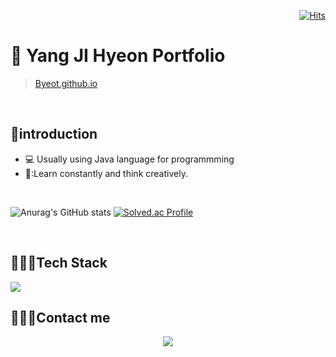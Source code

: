 <div align=right>
  
[![Hits](https://hits.seeyoufarm.com/api/count/incr/badge.svg?url=https%3A%2F%2Fgithub.com%2Fbyeot95&count_bg=%2379C83D&title_bg=%23555555&icon=&icon_color=%23E7E7E7&title=hits&edge_flat=false)](https://hits.seeyoufarm.com)

</div>


# 📌 Yang JI Hyeon Portfolio

>[Byeot.github.io](Byeot.github.io)

<br>

## :wave:introduction
* :computer: Usually using Java language for programmming  
* 🤔:Learn constantly and think creatively.  

<br>

![Anurag's GitHub stats](https://github-readme-stats.vercel.app/api?username=Byeot&show_icons=true&theme=default) 
[![Solved.ac Profile](http://mazassumnida.wtf/api/v2/generate_badge?boj=yh4435)](https://solved.ac/yh4435/)  


<br>


## 👩🏻‍💻Tech Stack

<img src="https://img.shields.io/badge/Java?style=for-the-badge&logo=007396&logoColor=white">

## 🙋🏻‍♀️Contact me

<center><a href="byeot95@gmail.com"><img src="https://img.shields.io/badge/GMAIL-EA4335?style=flat-square&logo=GMAIL&logoColor=white&link=byeot95@gmail.com"/></a></center>




